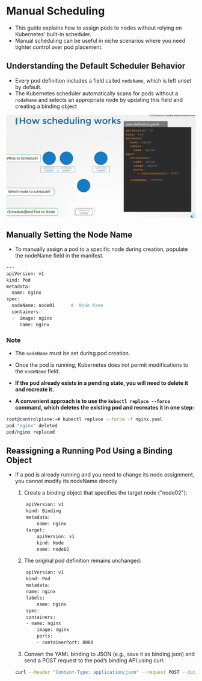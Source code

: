 # Manual Scheduling
 -  This guide explains how to assign pods to nodes without relying on Kubernetes’ built-in scheduler.
 -  Manual scheduling can be useful in niche scenarios where you need tighter control over pod placement.


## Understanding the Default Scheduler Behavior
-   Every pod definition includes a field called ```nodeName```, which is left unset by default.
-   The Kubernetes scheduler automatically scans for pods without a ```nodeName``` and selects an appropriate node by updating this field and creating a binding object

![](../../images/kubernetes_scheduling.png)



## Manually Setting the Node Name
-   To manually assign a pod to a specific node during creation, populate the nodeName field in the manifest.

```bash
---
apiVersion: v1
kind: Pod
metadata:
  name: nginx
spec:
  nodeName: node01      #  Node Name
  containers:
  -  image: nginx
     name: nginx
```



### **Note**

-   The ```nodeName``` must be set during pod creation. 
-   Once the pod is running, Kubernetes does not permit modifications to the ```nodeName``` field.


-   **If the pod already exists in a pending state, you will need to delete it and recreate it.** 

-   **A convenient approach is to use the ```kubectl replace --force``` command, which deletes the existing pod and recreates it in one step:**

```bash
root@controlplane:~# kubectl replace --force -f nginx.yaml
pod "nginx" deleted
pod/nginx replaced
```

## Reassigning a Running Pod Using a Binding Object
-   If a pod is already running and you need to change its node assignment, you cannot modify its nodeName directly

    1.  Create a binding object that specifies the target node ("node02"):
    ```bash
        apiVersion: v1
        kind: Binding
        metadata:
            name: nginx
        target:
            apiVersion: v1
            kind: Node
            name: node02
    ```

    2.  The original pod definition remains unchanged:
    ```bash
        apiVersion: v1
        kind: Pod
        metadata:
        name: nginx
        labels:
            name: nginx
        spec:
        containers:
        - name: nginx
            image: nginx
            ports:
            - containerPort: 8080
    ```

    3. Convert the YAML binding to JSON (e.g., save it as binding.json) and send a POST request to the pod’s binding API using curl:
    ```bash
    curl --header "Content-Type: application/json" --request POST --data @binding.json http://$SERVER/api/v1/namespaces/default/pods/nginx/binding
    ```